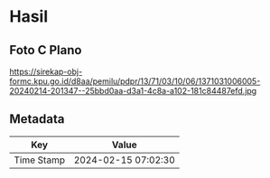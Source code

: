 # Hasil

## Foto C Plano

https://sirekap-obj-formc.kpu.go.id/d8aa/pemilu/pdpr/13/71/03/10/06/1371031006005-20240214-201347--25bbd0aa-d3a1-4c8a-a102-181c84487efd.jpg


## Metadata

| Key        | Value               |
| ---------- | ------------------- |
| Time Stamp | 2024-02-15 07:02:30 |




